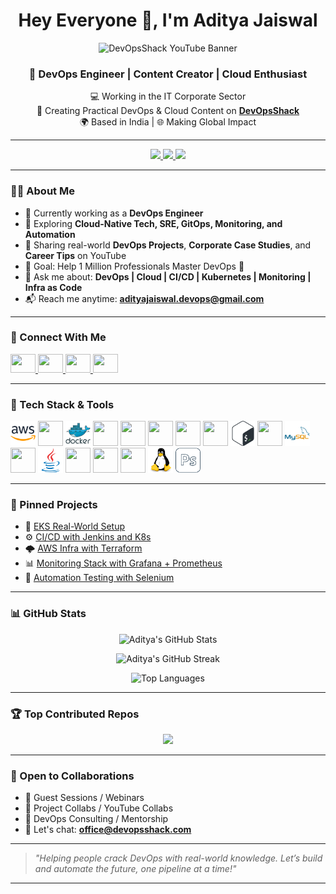 <h1 align="center">Hey Everyone 👋, I'm Aditya Jaiswal</h1>

<p align="center">
  <img src="https://github.com/jaiswaladi246/jaiswaladi246/blob/main/Youtube%20Channel%20Banner.png" alt="DevOpsShack YouTube Banner" />
</p>

<h3 align="center">🚀 DevOps Engineer | Content Creator | Cloud Enthusiast</h3>

<p align="center">
  💻 Working in the IT Corporate Sector <br>
  🎥 Creating Practical DevOps & Cloud Content on <a href="https://www.youtube.com/@devopsshack" target="_blank"><strong>DevOpsShack</strong></a><br>
  🌍 Based in India | 🌐 Making Global Impact
</p>

---

<p align="center">
  <!-- Shields Badges -->
  <a href="https://github.com/jaiswaladi246">
    <img src="https://img.shields.io/github/followers/jaiswaladi246?label=Follow&style=social" />
  </a>
  <a href="https://www.youtube.com/@devopsshack">
    <img src="https://img.shields.io/youtube/channel/subscribers/UC1XLb_DoX2eNWGKjkh2epwA?label=YouTube&style=social" />
  </a>
  <a href="https://linkedin.com/in/adityajaiswal7">
    <img src="https://img.shields.io/badge/LinkedIn-Aditya%20Jaiswal-blue?logo=linkedin&style=flat-square" />
  </a>
</p>

---

### 👨‍💻 About Me

- 🔭 Currently working as a **DevOps Engineer**
- 🌱 Exploring **Cloud-Native Tech, SRE, GitOps, Monitoring, and Automation**
- 🧠 Sharing real-world **DevOps Projects**, **Corporate Case Studies**, and **Career Tips** on YouTube
- 🎯 Goal: Help 1 Million Professionals Master DevOps 🚀
- 💬 Ask me about: **DevOps | Cloud | CI/CD | Kubernetes | Monitoring | Infra as Code**
- 📬 Reach me anytime: **adityajaiswal.devops@gmail.com**

---

### 📲 Connect With Me

<p align="left">
  <a href="https://linkedin.com/in/adityajaiswal7" target="_blank">
    <img src="https://raw.githubusercontent.com/rahuldkjain/github-profile-readme-generator/master/src/images/icons/Social/linked-in-alt.svg" height="30" width="40" />
  </a>
  <a href="https://instagram.com/devopsshack" target="_blank">
    <img src="https://raw.githubusercontent.com/rahuldkjain/github-profile-readme-generator/master/src/images/icons/Social/instagram.svg" height="30" width="40" />
  </a>
  <a href="https://www.youtube.com/@devopsshack" target="_blank">
    <img src="https://raw.githubusercontent.com/rahuldkjain/github-profile-readme-generator/master/src/images/icons/Social/youtube.svg" height="30" width="40" />
  </a>
  <a href="mailto:adityajaiswal.devops@gmail.com">
    <img src="https://www.svgrepo.com/show/223047/email.svg" height="30" width="40"/>
  </a>
</p>

---

### 🔧 Tech Stack & Tools

<p align="left">
  <!-- Cloud -->
  <img src="https://raw.githubusercontent.com/devicons/devicon/master/icons/amazonwebservices/amazonwebservices-original-wordmark.svg" width="40" height="40"/>
  <img src="https://www.vectorlogo.zone/logos/microsoft_azure/microsoft_azure-icon.svg" width="40" height="40"/>
  
  <!-- DevOps -->
  <img src="https://raw.githubusercontent.com/devicons/devicon/master/icons/docker/docker-original-wordmark.svg" width="40" height="40"/>
  <img src="https://www.vectorlogo.zone/logos/kubernetes/kubernetes-icon.svg" width="40" height="40"/>
  <img src="https://www.vectorlogo.zone/logos/jenkins/jenkins-icon.svg" width="40" height="40"/>
  <img src="https://www.vectorlogo.zone/logos/git-scm/git-scm-icon.svg" width="40" height="40"/>
  <img src="https://www.vectorlogo.zone/logos/circleci/circleci-icon.svg" width="40" height="40"/>
  <img src="https://www.vectorlogo.zone/logos/grafana/grafana-icon.svg" width="40" height="40"/>
  <img src="https://raw.githubusercontent.com/devicons/devicon/master/icons/bash/bash-original.svg" width="40" height="40"/>
  
  <!-- Backend & Infra -->
  <img src="https://www.vectorlogo.zone/logos/nginx/nginx-icon.svg" width="40" height="40"/>
  <img src="https://raw.githubusercontent.com/devicons/devicon/master/icons/mysql/mysql-original-wordmark.svg" width="40" height="40"/>
  <img src="https://www.vectorlogo.zone/logos/springio/springio-icon.svg" width="40" height="40"/>
  <img src="https://raw.githubusercontent.com/devicons/devicon/master/icons/java/java-original.svg" width="40" height="40"/>
  
  <!-- Testing -->
  <img src="https://raw.githubusercontent.com/detain/svg-logos/780f25886640cef088af994181646db2f6b1a3f8/svg/selenium-logo.svg" width="40" height="40"/>
  <img src="https://www.vectorlogo.zone/logos/getpostman/getpostman-icon.svg" width="40" height="40"/>
  
  <!-- Others -->
  <img src="https://www.vectorlogo.zone/logos/zapier/zapier-icon.svg" width="40" height="40"/>
  <img src="https://raw.githubusercontent.com/devicons/devicon/master/icons/linux/linux-original.svg" width="40" height="40"/>
  <img src="https://raw.githubusercontent.com/devicons/devicon/master/icons/photoshop/photoshop-line.svg" width="40" height="40"/>
</p>

---

### 📌 Pinned Projects

- 🔧 [EKS Real-World Setup](https://github.com/jaiswaladi246/aws-eks-realworld)
- ⚙️ [CI/CD with Jenkins and K8s](https://github.com/jaiswaladi246/jenkins-k8s-cicd)
- 🌩️ [AWS Infra with Terraform](https://github.com/jaiswaladi246/aws-terraform-infra)
- 📊 [Monitoring Stack with Grafana + Prometheus](https://github.com/jaiswaladi246/k8s-monitoring)
- 🧪 [Automation Testing with Selenium](https://github.com/jaiswaladi246/selenium-java-framework)

---

### 📊 GitHub Stats

<p align="center">
  <img src="https://github-readme-stats.vercel.app/api?username=jaiswaladi246&show_icons=true&theme=tokyonight" alt="Aditya's GitHub Stats" />
</p>

<p align="center">
  <img src="https://github-readme-streak-stats.herokuapp.com/?user=jaiswaladi246&theme=tokyonight" alt="Aditya's GitHub Streak" />
</p>

<p align="center">
  <img src="https://github-readme-stats.vercel.app/api/top-langs?username=jaiswaladi246&layout=compact&theme=tokyonight" alt="Top Languages" />
</p>

---

### 🏆 Top Contributed Repos

<p align="center">
  <img src="https://github-contributor-stats.vercel.app/api?username=jaiswaladi246&limit=5&theme=flat&combine_all_yearly_contributions=true" />
</p>

---

### 🤝 Open to Collaborations

- 🎤 Guest Sessions / Webinars
- 🤝 Project Collabs / YouTube Collabs
- 💼 DevOps Consulting / Mentorship
- 📧 Let's chat: **office@devopsshack.com**

---

> *"Helping people crack DevOps with real-world knowledge. Let’s build and automate the future, one pipeline at a time!"*

---
